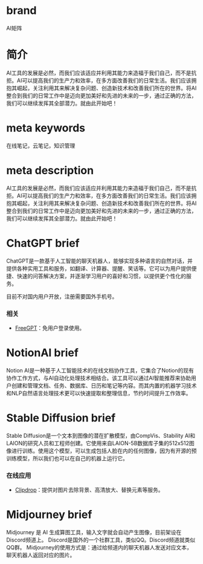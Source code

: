 # brand
AI矩阵

# 简介
AI工具的发展是必然，而我们应该适应并利用其能力来造福于我们自己，而不是抗拒。AI可以提高我们的生产力和效率，在多方面改善我们的日常生活。我们应该拥抱其崛起，关注利用其来解决复杂问题、创造新技术和改善我们所在的世界。将AI整合到我们的日常工作中是迈向更加美好和先进的未来的一步，通过正确的方法，我们可以继续发挥其全部潜力。就由此开始吧！

# meta keywords
在线笔记，云笔记，知识管理

# meta description
AI工具的发展是必然，而我们应该适应并利用其能力来造福于我们自己，而不是抗拒。AI可以提高我们的生产力和效率，在多方面改善我们的日常生活。我们应该拥抱其崛起，关注利用其来解决复杂问题、创造新技术和改善我们所在的世界。将AI整合到我们的日常工作中是迈向更加美好和先进的未来的一步，通过正确的方法，我们可以继续发挥其全部潜力。就由此开始吧！


# ChatGPT brief
ChatGPT是一款基于人工智能的聊天机器人，能够实现多种语言的自然对话，并提供各种实用工具和服务，如翻译、计算器、提醒、笑话等。它可以为用户提供便捷、快速的问答解决方案，并逐渐学习用户的喜好和习惯，以提供更个性化的服务。

目前不对国内用户开放，注册需要国外手机号。

### 相关
* [FreeGPT](https://freegpt.one/)：免用户登录使用。

# NotionAI brief
Notion AI是一种基于人工智能技术的在线文档协作工具，它集合了Notion的现有协作工作方式，与AI自动化处理技术相结合。该工具可以通过AI智能推荐来协助用户创建和管理文档、任务、数据库、日历和笔记等内容。而其内置的机器学习技术和NLP自然语言处理技术更可以快速提取和整理信息，节约时间提升工作效率。

# Stable Diffusion brief
Stable Diffusion是一个文本到图像的潜在扩散模型，由CompVis、Stability AI和LAION的研究人员和工程师创建。它使用来自LAION-5B数据库子集的512x512图像进行训练。使用这个模型，可以生成包括人脸在内的任何图像，因为有开源的预训练模型，所以我们也可以在自己的机器上运行它。

### 在线应用
* [Clipdrop](https://clipdrop.co/)：提供对图片去除背景、高清放大、替换元素等服务。


# Midjourney brief
Midjourney 是 AI 生成算图工具，输入文字就会自动产生图像，目前架设在Discord频道上。
Discord是国外的一个社群工具，类似QQ。Discord频道就类似QQ群。
Midjourney的使用方式是：通过给频道内的聊天机器人发送对应文本，聊天机器人返回对应的图片。

